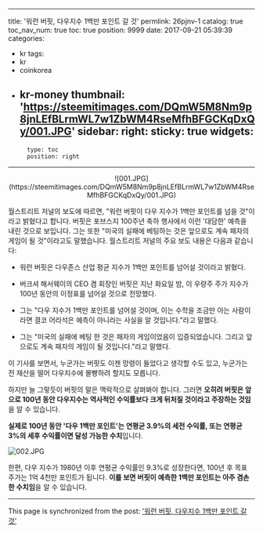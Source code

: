 
---
title: '워런 버핏, 다우지수 1백만 포인트 갈 것'
permlink: 26pjnv-1
catalog: true
toc_nav_num: true
toc: true
position: 9999
date: 2017-09-21 05:39:39
categories:
- kr
tags:
- kr
- coinkorea
- kr-money
thumbnail: 'https://steemitimages.com/DQmW5M8Nm9p8jnLEfBLrmWL7w1ZbWM4RseMfhBFGCKqDxQy/001.JPG'
sidebar:
    right:
        sticky: true
widgets:
    -
        type: toc
        position: right
---


<center>
![001.JPG](https://steemitimages.com/DQmW5M8Nm9p8jnLEfBLrmWL7w1ZbWM4RseMfhBFGCKqDxQy/001.JPG)
</center>

월스트리트 저널의 보도에 따르면, "워런 버핏이 다우 지수가 1백만 포인트를 넘을 것"이라고 밝혔다고 합니다. 버핏은 포브스지 100주년 축하 행사에서 이런 '대담한' 예측을 내린 것으로 보입니다. 그는 또한 "미국의 실패에 베팅하는 것은 앞으로도 계속 패자의 게임이 될 것"이라고도 말했습니다. 월스트리트 저널의 주요 보도 내용은 다음과 같습니다:
- 워런 버핏은 다우존스 산업 평균 지수가 1백만 포인트를 넘어설 것이라고 밝혔다.

- 버크셔 해서웨이의 CEO 겸 회장인 버핏은 지난 화요일 밤, 이 우량주 주가 지수가 100년 동안의 이정표를 넘어설 것으로 전망했다.

- 그는 "다우 지수가 1백만 포인트를 넘어설 것이며, 이는 수학을 조금만 아는 사람이라면 결코 어리석은 예측이 아니라는 사실을 알 것입니다."라고 말했다.

- 그는 "미국의 실패에 베팅 한 것은 패자의 게임이었음이 입증되었습니다. 그리고 앞으로도 계속 패자의 게임이 될 것입니다."라고 말했다.
   
이 기사를 보면서, 누군가는 버핏도 이젠 망령이 들었다고 생각할 수도 있고, 누군가는 전 재산을 떨어 다우지수에 몰빵하려 할지도 모릅니다. 
  
하지만 늘 그렇듯이 버핏의 말은 맥락적으로 살펴봐야 합니다. 그러면 **오히려 버핏은 앞으로 100년 동안 다우지수는 역사적인 수익률보다 크게 뒤처질 것이라고 주장하는 것임**을 알 수 있습니다. 
  
**실제로 100년 동안 '다우 1백만 포인트'는 연평균 3.9%의 세전 수익률, 또는 연평균 3%의 세후 수익률이면 달성 가능한 수치**입니다. 

![002.JPG](https://steemitimages.com/DQmV4AbNGxJnEvYHsAN1PWqU7ZgNhkj1HhQDG5sVVzJg8xW/002.JPG)


한편, 다우 지수가 1980년 이후 연평균 수익률인 9.3%로 성장한다면, 100년 후 목표 주가는 1억 4천만 포인트가 됩니다. **이를 보면 버핏이 예측한 1백만 포인트는 아주 겸손한 수치임**을 알 수 있습니다.

- - -

This page is synchronized from the post: ['워런 버핏, 다우지수 1백만 포인트 갈 것'](https://steemit.com/@pius.pius/26pjnv-1)
